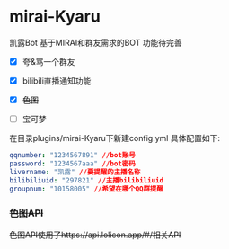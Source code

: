 # mirai-Kyaru
凯露Bot
基于MIRAI和群友需求的BOT 功能待完善

- [x] 夸&骂一个群友
- [x] bilibili直播通知功能
- [x] ~~色图~~
- [ ] 宝可梦

 
 在目录plugins/mirai-Kyaru下新建config.yml
 具体配置如下:
 ```yml
qqnumber: "1234567891" //bot账号
password: "1234567aaa" //bot密码
livername: "凯露" //要提醒的主播名称
bilibiliuid: "297821" //主播bilibiliuid
groupnum: "10158005" //希望在哪个QQ群提醒
 ```
 ### ~~色图API~~
 ~~色图API使用了https://api.lolicon.app/#/相关API~~
